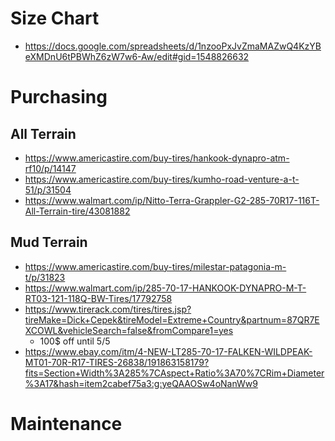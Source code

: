 <!-- TITLE: Tires -->
<!-- SUBTITLE: A quick summary of Tires -->
# Size Chart
* https://docs.google.com/spreadsheets/d/1nzooPxJvZmaMAZwQ4KzYBeXMDnU6tPBWhZ6zW7w6-Aw/edit#gid=1548826632
# Purchasing
## All Terrain
* https://www.americastire.com/buy-tires/hankook-dynapro-atm-rf10/p/14147
* https://www.americastire.com/buy-tires/kumho-road-venture-a-t-51/p/31504
* https://www.walmart.com/ip/Nitto-Terra-Grappler-G2-285-70R17-116T-All-Terrain-tire/43081882


## Mud Terrain
* https://www.americastire.com/buy-tires/milestar-patagonia-m-t/p/31823
* https://www.walmart.com/ip/285-70-17-HANKOOK-DYNAPRO-M-T-RT03-121-118Q-BW-Tires/17792758
* https://www.tirerack.com/tires/tires.jsp?tireMake=Dick+Cepek&tireModel=Extreme+Country&partnum=87QR7EXCOWL&vehicleSearch=false&fromCompare1=yes  
     * 100$ off until 5/5 
* https://www.ebay.com/itm/4-NEW-LT285-70-17-FALKEN-WILDPEAK-MT01-70R-R17-TIRES-26838/191863158179?fits=Section+Width%3A285%7CAspect+Ratio%3A70%7CRim+Diameter%3A17&hash=item2cabef75a3:g:yeQAAOSw4oNanWw9


# Maintenance

